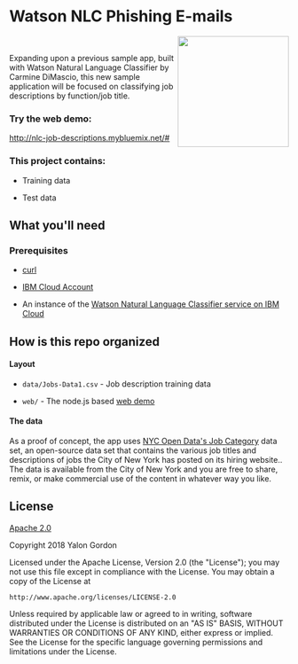 # Watson NLC Phishing E-mails

<img src="https://raw.githubusercontent.com/cdimascio/watson-nlc-spam/master/assets/watson-nlc.png"  width="200"  align="right" /></br>

Expanding upon a previous sample app, built with Watson Natural Language Classifier by Carmine DiMascio, this new sample application will be focused on classifying job descriptions by function/job title.

### Try the web demo:
http://nlc-job-descriptions.mybluemix.net/#

### This project contains:

* Training data

* Test data


## What you'll need

### Prerequisites


* [curl](http://curl.haxx.se/download.html)

* [IBM Cloud Account](www.bluemix.net)

* An instance of the [Watson Natural Language Classifier service on IBM Cloud](https://console.bluemix.net/catalog/services/natural-language-classifier?hideTours=true&cm_mmc=OSocial_Tumblr-_-Watson+Core_Watson+Core+-+Platform-_-WW_WW-_-wdc-ref&cm_mmc=OSocial_Tumblr-_-Watson+Core_Watson+Core+-+Platform-_-WW_WW-_-wdc-ref&cm_mmca1=000000OF&cm_mmca2=10000409)

## How is this repo organized

#### Layout

* `data/Jobs-Data1.csv` - Job description training data

* `web/` - The node.js based [web demo](http://nlc-job-descriptions.mybluemix.net/#)

#### The data

As a proof of concept, the app uses [NYC Open Data's Job Category](https://data.cityofnewyork.us/City-Government/NYC-Jobs/kpav-sd4t) data set, an open-source data set that contains the various job titles and descriptions of jobs the City of New York has  posted on its hiring website.. The data is available from the City of New York and you are free to share, remix, or make commercial use of the content in whatever way you like.

## License

[Apache 2.0](https://www.apache.org/licenses/LICENSE-2.0)

Copyright 2018 Yalon Gordon

Licensed under the Apache License, Version 2.0 (the "License");
you may not use this file except in compliance with the License.
You may obtain a copy of the License at

    http://www.apache.org/licenses/LICENSE-2.0

Unless required by applicable law or agreed to in writing, software
distributed under the License is distributed on an "AS IS" BASIS,
WITHOUT WARRANTIES OR CONDITIONS OF ANY KIND, either express or implied.
See the License for the specific language governing permissions and
limitations under the License.

